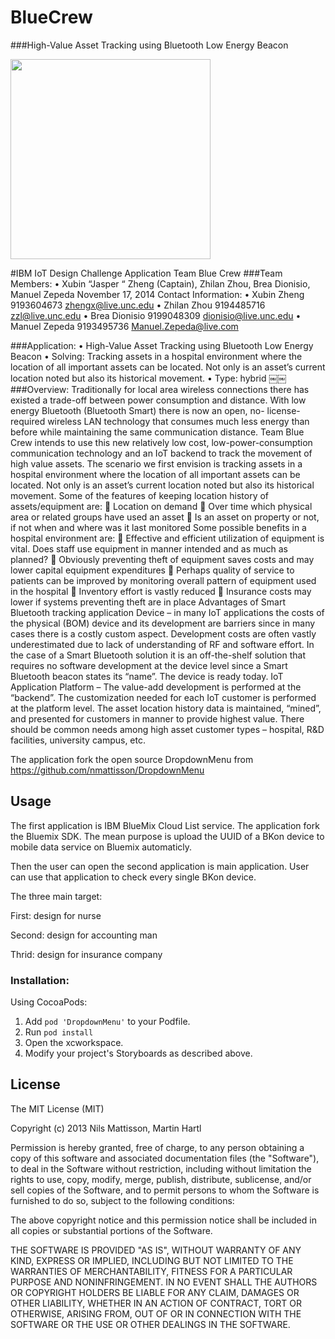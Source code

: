 # BlueCrew

###High-Value Asset Tracking using Bluetooth Low Energy Beacon


<img src="hraw.githubusercontent.com/xubinzheng/BlueCrew/master/Gif/BKondemo.gif" width="320" />



#IBM IoT Design Challenge Application Team Blue Crew
###Team Members:
• Xubin “Jasper “ Zheng (Captain), Zhilan Zhou, Brea Dionisio, Manuel Zepeda
November 17, 2014
Contact Information:
• Xubin Zheng 9193604673
zhengx@live.unc.edu • Zhilan Zhou
9194485716
zzl@live.unc.edu • Brea Dionisio
9199048309
dionisio@live.unc.edu
• Manuel Zepeda 9193495736
Manuel.Zepeda@live.com


###Application:
• High-Value Asset Tracking using Bluetooth Low Energy Beacon
• Solving: Tracking assets in a hospital environment where the location of all important assets can be located. Not only is an asset’s current location noted but also its historical movement.
• Type: hybrid
￼￼
###Overview:
Traditionally for local area wireless connections there has existed a trade-off between power consumption and distance. With low energy Bluetooth (Bluetooth Smart) there is now an open, no- license-required wireless LAN technology that consumes much less energy than before while maintaining the same communication distance.
Team Blue Crew intends to use this new relatively low cost, low-power-consumption communication technology and an IoT backend to track the movement of high value assets. The scenario we first envision is tracking assets in a hospital environment where the location of all important assets can be located. Not only is an asset’s current location noted but also its historical movement.
Some of the features of keeping location history of assets/equipment are:
 Location on demand
 Over time which physical area or related groups have used an asset
 Is an asset on property or not, if not when and where was it last monitored
Some possible benefits in a hospital environment are:
 Effective and efficient utilization of equipment is vital. Does staff use equipment in manner intended and as much as planned?
 Obviously preventing theft of equipment saves costs and may lower capital equipment expenditures
 Perhaps quality of service to patients can be improved by monitoring overall pattern of equipment used in the hospital
 Inventory effort is vastly reduced
 Insurance costs may lower if systems preventing theft are in place
Advantages of Smart Bluetooth tracking application
Device – in many IoT applications the costs of the physical (BOM) device and its development are barriers since in many cases there is a costly custom aspect. Development costs are often vastly underestimated due to lack of understanding of RF and software effort. In the case of a Smart Bluetooth solution it is an off-the-shelf solution that requires no software development at the device level since a Smart Bluetooth beacon states its “name”. The device is ready today.
IoT Application Platform – The value-add development is performed at the “backend”. The customization needed for each IoT customer is performed at the platform level. The asset location history data is maintained, “mined”, and presented for customers in manner to provide highest value. There should be common needs among high asset customer types – hospital, R&D facilities, university campus, etc.


The application fork the open source DropdownMenu from https://github.com/nmattisson/DropdownMenu


## Usage


The first application is IBM BlueMix Cloud List service. The application fork the Bluemix SDK. The mean purpose is upload the UUID of a BKon device to mobile data service on Bluemix automaticly.

Then the user can open the second application is main application. User can use that application to check every single BKon device.

The three main target:

First: design for nurse

Second: design for accounting man

Thrid: design for insurance company


### Installation:

Using CocoaPods:

1. Add `pod 'DropdownMenu'` to your Podfile.
2. Run `pod install`
3. Open the xcworkspace.
4. Modify your project's Storyboards as described above.




## License

The MIT License (MIT)

Copyright (c) 2013 Nils Mattisson, Martin Hartl

Permission is hereby granted, free of charge, to any person obtaining a copy
of this software and associated documentation files (the "Software"), to deal
in the Software without restriction, including without limitation the rights
to use, copy, modify, merge, publish, distribute, sublicense, and/or sell
copies of the Software, and to permit persons to whom the Software is
furnished to do so, subject to the following conditions:

The above copyright notice and this permission notice shall be included in
all copies or substantial portions of the Software.

THE SOFTWARE IS PROVIDED "AS IS", WITHOUT WARRANTY OF ANY KIND, EXPRESS OR
IMPLIED, INCLUDING BUT NOT LIMITED TO THE WARRANTIES OF MERCHANTABILITY,
FITNESS FOR A PARTICULAR PURPOSE AND NONINFRINGEMENT. IN NO EVENT SHALL THE
AUTHORS OR COPYRIGHT HOLDERS BE LIABLE FOR ANY CLAIM, DAMAGES OR OTHER
LIABILITY, WHETHER IN AN ACTION OF CONTRACT, TORT OR OTHERWISE, ARISING FROM,
OUT OF OR IN CONNECTION WITH THE SOFTWARE OR THE USE OR OTHER DEALINGS IN
THE SOFTWARE.


